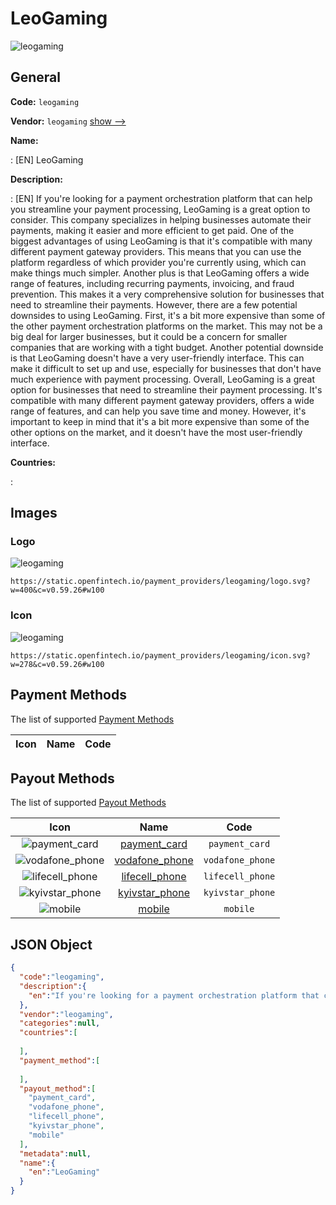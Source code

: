 
# LeoGaming 
![leogaming](https://static.openfintech.io/payment_providers/leogaming/logo.svg?w=400&c=v0.59.26#w100)  

## General 
 
**Code:** `leogaming` 
 
**Vendor:** `leogaming` [show -->](/vendors/leogaming/) 
 
**Name:** 
 
:	[EN] LeoGaming 
 
**Description:** 
 
: [EN] If you're looking for a payment orchestration platform that can help you streamline your payment processing, LeoGaming is a great option to consider. This company specializes in helping businesses automate their payments, making it easier and more efficient to get paid. One of the biggest advantages of using LeoGaming is that it's compatible with many different payment gateway providers. This means that you can use the platform regardless of which provider you're currently using, which can make things much simpler. Another plus is that LeoGaming offers a wide range of features, including recurring payments, invoicing, and fraud prevention. This makes it a very comprehensive solution for businesses that need to streamline their payments. However, there are a few potential downsides to using LeoGaming. First, it's a bit more expensive than some of the other payment orchestration platforms on the market. This may not be a big deal for larger businesses, but it could be a concern for smaller companies that are working with a tight budget. Another potential downside is that LeoGaming doesn't have a very user-friendly interface. This can make it difficult to set up and use, especially for businesses that don't have much experience with payment processing. Overall, LeoGaming is a great option for businesses that need to streamline their payment processing. It's compatible with many different payment gateway providers, offers a wide range of features, and can help you save time and money. However, it's important to keep in mind that it's a bit more expensive than some of the other options on the market, and it doesn't have the most user-friendly interface. 
 
 
**Countries:** 
 
: 

## Images 

### Logo 
 
![leogaming](https://static.openfintech.io/payment_providers/leogaming/logo.svg?w=400&c=v0.59.26#w100)  

```
https://static.openfintech.io/payment_providers/leogaming/logo.svg?w=400&c=v0.59.26#w100
```  

### Icon 
 
![leogaming](https://static.openfintech.io/payment_providers/leogaming/icon.svg?w=278&c=v0.59.26#w100)  

```
https://static.openfintech.io/payment_providers/leogaming/icon.svg?w=278&c=v0.59.26#w100
```  

## Payment Methods 
 
The list of supported [Payment Methods](/payment-methods/) 

|Icon|Name|Code| 
|:---:|:---:|:---:| 
 

## Payout Methods 
 
The list of supported [Payout Methods](/payout-methods/) 

|Icon|Name|Code| 
|:---:|:---:|:---:| 
|![payment_card](https://static.openfintech.io/payout_methods/payment_card/icon.svg?w=278&c=v0.59.26#w40) |[payment_card](payout-methodspayment_card/)|`payment_card`| 
|![vodafone_phone](https://static.openfintech.io/payout_methods/vodafone_phone/icon.svg?w=278&c=v0.59.26#w40) |[vodafone_phone](payout-methodsvodafone_phone/)|`vodafone_phone`| 
|![lifecell_phone](https://static.openfintech.io/payout_methods/lifecell_phone/icon.svg?w=278&c=v0.59.26#w40) |[lifecell_phone](payout-methodslifecell_phone/)|`lifecell_phone`| 
|![kyivstar_phone](https://static.openfintech.io/payout_methods/kyivstar_phone/icon.svg?w=278&c=v0.59.26#w40) |[kyivstar_phone](payout-methodskyivstar_phone/)|`kyivstar_phone`| 
|![mobile](https://static.openfintech.io/payout_methods/mobile/icon.svg?w=278&c=v0.59.26#w40) |[mobile](payout-methodsmobile/)|`mobile`| 
 

## JSON Object 

```json
{
  "code":"leogaming",
  "description":{
    "en":"If you're looking for a payment orchestration platform that can help you streamline your payment processing, LeoGaming is a great option to consider. This company specializes in helping businesses automate their payments, making it easier and more efficient to get paid. One of the biggest advantages of using LeoGaming is that it's compatible with many different payment gateway providers. This means that you can use the platform regardless of which provider you're currently using, which can make things much simpler. Another plus is that LeoGaming offers a wide range of features, including recurring payments, invoicing, and fraud prevention. This makes it a very comprehensive solution for businesses that need to streamline their payments. However, there are a few potential downsides to using LeoGaming. First, it's a bit more expensive than some of the other payment orchestration platforms on the market. This may not be a big deal for larger businesses, but it could be a concern for smaller companies that are working with a tight budget. Another potential downside is that LeoGaming doesn't have a very user-friendly interface. This can make it difficult to set up and use, especially for businesses that don't have much experience with payment processing. Overall, LeoGaming is a great option for businesses that need to streamline their payment processing. It's compatible with many different payment gateway providers, offers a wide range of features, and can help you save time and money. However, it's important to keep in mind that it's a bit more expensive than some of the other options on the market, and it doesn't have the most user-friendly interface."
  },
  "vendor":"leogaming",
  "categories":null,
  "countries":[
    
  ],
  "payment_method":[
    
  ],
  "payout_method":[
    "payment_card",
    "vodafone_phone",
    "lifecell_phone",
    "kyivstar_phone",
    "mobile"
  ],
  "metadata":null,
  "name":{
    "en":"LeoGaming"
  }
}
```  
